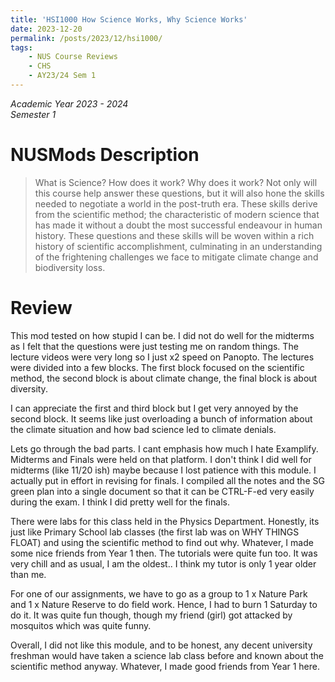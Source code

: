 ```yaml
---
title: 'HSI1000 How Science Works, Why Science Works'
date: 2023-12-20
permalink: /posts/2023/12/hsi1000/
tags:
    - NUS Course Reviews
    - CHS
    - AY23/24 Sem 1
---
```


*Academic Year 2023 - 2024*  
*Semester 1*

# NUSMods Description
> What is Science? How does it work? Why does it work? Not only will this course help answer these questions, but it will also hone the skills needed to negotiate a world in the post-truth era. These skills derive from the scientific method; the characteristic of modern science that has made it without a doubt the most successful endeavour in human history. These questions and these skills will be woven within a rich history of scientific accomplishment, culminating in an understanding of the frightening challenges we face to mitigate climate change and biodiversity loss.

# Review
This mod tested on how stupid I can be. I did not do well for the midterms as I felt that the questions were just testing me on random things. The lecture videos were very long so I just x2 speed on Panopto. The lectures were divided into a few blocks. The first block focused on the scientific method, the second block is about climate change, the final block is about diversity.

I can appreciate the first and third block but I get very annoyed by the second block. It seems like just overloading a bunch of information about the climate situation and how bad science led to climate denials. 

Lets go through the bad parts. I cant emphasis how much I hate Examplify. Midterms and Finals were held on that platform. I don't think I did well for midterms (like 11/20 ish) maybe because I lost patience with this module. I actually put in effort in revising for finals. I compiled all the notes and the SG green plan into a single document so that it can be CTRL-F-ed very easily during the exam. I think I did pretty well for the finals.

There were labs for this class held in the Physics Department. Honestly, its just like Primary School lab classes (the first lab was on WHY THINGS FLOAT) and using the scientific method to find out why. Whatever, I made some nice friends from Year 1 then. The tutorials were quite fun too. It was very chill and as usual, I am the oldest.. I think my tutor is only 1 year older than me.

For one of our assignments, we have to go as a group to 1 x Nature Park and 1 x Nature Reserve to do field work. Hence, I had to burn 1 Saturday to do it. It was quite fun though, though my friend (girl) got attacked by mosquitos which was quite funny.

Overall, I did not like this module, and to be honest, any decent university freshman would have taken a science lab class before and known about the scientific method anyway. Whatever, I made good friends from Year 1 here.

